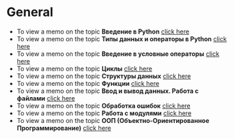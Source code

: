 # General

- To view a memo on the topic **Введение в Python** [click here](1/README.md)
- To view a memo on the topic **Типы данных и операторы в Python** [click here](2/README.md)
- To view a memo on the topic **Введение в условные операторы** [click here](3/README.md)
- To view a memo on the topic **Циклы** [click here](4/README.md)
- To view a memo on the topic **Структуры данных** [click here](5/README.md)
- To view a memo on the topic **Функции** [click here](6/README.md)
- To view a memo on the topic **Ввод и вывод данных. Работа с файлами** [click here](7/README.md)
- To view a memo on the topic **Обработка ошибок** [click here](8/README.md)
- To view a memo on the topic **Работа с модулями** [click here](9/README.md)
- To view a memo on the topic **ООП (Объектно-Ориентированное Программирование)** [click here](10/README.md)
